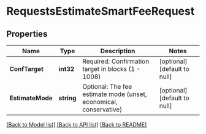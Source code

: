 # RequestsEstimateSmartFeeRequest

## Properties
Name | Type | Description | Notes
------------ | ------------- | ------------- | -------------
**ConfTarget** | **int32** | Required: Confirmation target in blocks (1 - 1008) | [optional] [default to null]
**EstimateMode** | **string** | Optional: The fee estimate mode (unset, economical, conservative) | [optional] [default to null]

[[Back to Model list]](../README.md#documentation-for-models) [[Back to API list]](../README.md#documentation-for-api-endpoints) [[Back to README]](../README.md)

